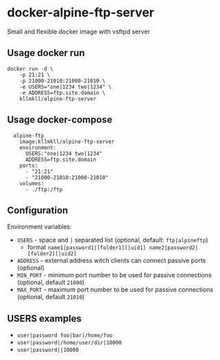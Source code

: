 # docker-alpine-ftp-server
Small and flexible docker image with vsftpd server

## Usage docker run
```
docker run -d \
    -p 21:21 \
    -p 21000-21010:21000-21010 \
    -e USERS="one|1234 two|1234" \
    -e ADDRESS=ftp.site.domain \
    kllmkll/alpine-ftp-server
```

## Usage docker-compose
```
  alpine-ftp
    image:kllmkll/alpine-ftp-server
    environment:
      USERS:"one|1234 two|1234"
      ADDRESS=ftp.site.domain
    ports:
      - "21:21"
      - "21000-21010:21000-21010"
    volumes:
      - ./ftp:/ftp
```

## Configuration

Environment variables:
- `USERS` - space and `|` separated list (optional, default: `ftp|alpineftp`)
  - format `name1|password1|[folder1][|uid1] name2|password2|[folder2][|uid2]`
- `ADDRESS` - external address witch clients can connect passive ports (optional)
- `MIN_PORT` - minimum port number to be used for passive connections (optional, default `21000`)
- `MAX_PORT` - maximum port number to be used for passive connections (optional, default `21010`)

## USERS examples

- `user|password foo|bar|/home/foo`
- `user|password|/home/user/dir|10000`
- `user|password||10000`
